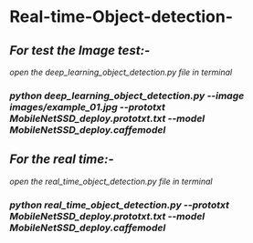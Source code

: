 # Real-time-Object-detection-

## <i>For test the Image test:-

open the deep_learning_object_detection.py file in terminal

### python deep_learning_object_detection.py --image images/example_01.jpg --prototxt MobileNetSSD_deploy.prototxt.txt --model MobileNetSSD_deploy.caffemodel




## <i>For the real time:-

open the real_time_object_detection.py file in terminal

### python real_time_object_detection.py --prototxt MobileNetSSD_deploy.prototxt.txt --model MobileNetSSD_deploy.caffemodel
